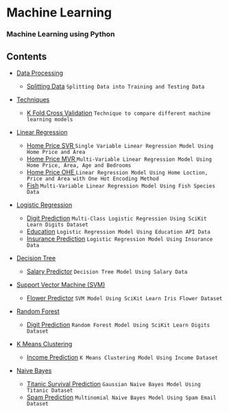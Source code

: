# Machine Learning
### Machine Learning using Python

## Contents
* [Data Processing](./data-processing)
  * [Splitting Data](./data-processing/splitting-data) ``` Splitting Data into Training and Testing Data ```

* [Techniques](./techniques)
  * [K Fold Cross Validation](./techniques/k-fold-cross-validation) ``` Technique to compare different machine learning models ```

* [Linear Regression](./linear-regression)
  * [Home Price SVR ](./linear-regression/home-price-svr) ``` Single Variable Linear Regression Model Using Home Price and Area ```
  * [Home Price MVR ](./linear-regression/home-price-mvr) ``` Multi-Variable Linear Regression Model Using Home Price, Area, Age and Bedrooms ```
  * [Home Price OHE ](./linear-regression/home-price-ohe) ``` Linear Regression Model Using Home Loction, Price and Area with One Hot Encoding Method ```
  * [Fish](./linear-regression/fish) ``` Multi-Variable Linear Regression Model Using Fish Species Data ```

* [Logistic Regression](./logistic-regression)
  * [Digit Prediction](./logistic-regression/digits) ``` Multi-Class Logistic Regression Using SciKit Learn Digits Dataset ```
  * [Education](./logistic-regression/education) ``` Logistic Regression Model Using Education API Data ```
  * [Insurance Prediction](./logistic-regression/insurance) ``` Logistic Regression Model Using Insurance Data ```


* [Decision Tree](./decision-tree)
  * [Salary Predictor](./decision-tree/salary) ``` Decision Tree Model Using Salary Data ```


* [Support Vector Machine (SVM)](./support-vector-machine)
  * [Flower Predictor](./support-vector-machine/flower) ``` SVM Model Using SciKit Learn Iris Flower Dataset ```


* [Random Forest](./random-forest)
  * [Digit Prediction](./random-forest/digits) ``` Random Forest Model Using SciKit Learn Digits Dataset ```

* [K Means Clustering](./k-means-clustering)
  * [Income Prediction](./k-means-clustering/income) ``` K Means Clustering Model Using Income Dataset ```

* [Naive Bayes](./naive-bayes)
  * [Titanic Survival Prediction](./naive-bayes/titanic-survival) ``` Gaussian Naive Bayes Model Using Titanic Dataset ```
  * [Spam Prediction](./naive-bayes/spam) ``` Multinomial Naive Bayes Model Using Spam Email Dataset ```
